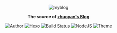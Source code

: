 <p align="center">
<img alt="myblog" src="https://zhuoyan.github.io/img/wallhaven-610968.jpg">
</p>
<p align="center">
  <strong>The source of <a href="https://zhuoyan.github.io">zhuoyan's Blog</a></strong>
</p>

<p align="center">
  <a href="https://zhuoyan.github.io"><img alt="Author" src="https://img.shields.io/badge/author-zhuoyan-546e7a.svg?style=flat-square"></a>
  <a href="https://hexo.io"><img alt="Hexo" src="https://img.shields.io/badge/hexo-3.6.0-0e83cd.svg?style=flat-square"></a>
  <a href="https://www.travis-ci.org/zhuoyan/zhuoyan.github.io"><img alt="Build Status" src="https://travis-ci.com/zhuoyan/zhuoyan.github.io.svg?branch=dev"/></a>
  <a href="https://nodejs.org"><img alt="NodeJS" src="https://img.shields.io/badge/node.js-8.9.0-43853d.svg?style=flat-square"></a>
  <a href="https://material.viosey.com"><img alt="Theme" src="https://img.shields.io/badge/theme-material-red.svg?style=flat-square"></a>
</p>